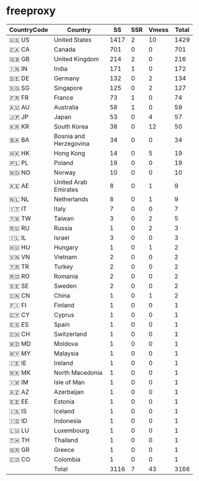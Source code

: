 # freeproxy

|CountryCode|Country|SS|SSR|Vmess|Total|
|  ----  | ----  |  ----  | ----  |  ----  | ----  |
|🇺🇸 US|United States|1417|2|10|1429|
|🇨🇦 CA|Canada|701|0|0|701|
|🇬🇧 GB|United Kingdom|214|2|0|216|
|🇮🇳 IN|India|171|1|0|172|
|🇩🇪 DE|Germany|132|0|2|134|
|🇸🇬 SG|Singapore|125|0|2|127|
|🇫🇷 FR|France|73|1|0|74|
|🇦🇺 AU|Australia|58|1|0|59|
|🇯🇵 JP|Japan|53|0|4|57|
|🇰🇷 KR|South Korea|38|0|12|50|
|🇧🇦 BA|Bosnia and Herzegovina|34|0|0|34|
|🇭🇰 HK|Hong Kong|14|0|5|19|
|🇵🇱 PL|Poland|19|0|0|19|
|🇳🇴 NO|Norway|10|0|0|10|
|🇦🇪 AE|United Arab Emirates|8|0|1|9|
|🇳🇱 NL|Netherlands|8|0|1|9|
|🇮🇹 IT|Italy|7|0|0|7|
|🇹🇼 TW|Taiwan|3|0|2|5|
|🇷🇺 RU|Russia|1|0|2|3|
|🇮🇱 IL|Israel|3|0|0|3|
|🇭🇺 HU|Hungary|1|0|1|2|
|🇻🇳 VN|Vietnam|2|0|0|2|
|🇹🇷 TR|Turkey|2|0|0|2|
|🇷🇴 RO|Romania|2|0|0|2|
|🇸🇪 SE|Sweden|2|0|0|2|
|🇨🇳 CN|China|1|0|1|2|
|🇫🇮 FI|Finland|1|0|0|1|
|🇨🇾 CY|Cyprus|1|0|0|1|
|🇪🇸 ES|Spain|1|0|0|1|
|🇨🇭 CH|Switzerland|1|0|0|1|
|🇲🇩 MD|Moldova|1|0|0|1|
|🇲🇾 MY|Malaysia|1|0|0|1|
|🇮🇪 IE|Ireland|1|0|0|1|
|🇲🇰 MK|North Macedonia|1|0|0|1|
|🇮🇲 IM|Isle of Man|1|0|0|1|
|🇦🇿 AZ|Azerbaijan|1|0|0|1|
|🇪🇪 EE|Estonia|1|0|0|1|
|🇮🇸 IS|Iceland|1|0|0|1|
|🇮🇩 ID|Indonesia|1|0|0|1|
|🇱🇺 LU|Luxembourg|1|0|0|1|
|🇹🇭 TH|Thailand|1|0|0|1|
|🇬🇷 GR|Greece|1|0|0|1|
|🇨🇴 CO|Colombia|1|0|0|1|
||Total|3116|7|43|3166|
